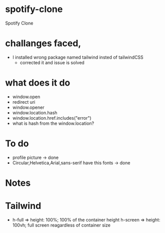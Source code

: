 # spotify-clone
Spotify Clone

# challanges faced,
- I installed wrong package named tailwind insted of tailwindCSS
  - corrected it and issue is solved

# what does it do
- window.open
- redirect uri
- window.opener
- window.location.hash
- window.location.href.includes("error")
- what is hash from the window.location?

# To do
- profile picture -> done
- Circular,Helvetica,Arial,sans-serif have this fonts -> done

# Notes
  # Tailwind
  - h-full	=> height: 100%; 100% of the container height
    h-screen	=> height: 100vh; full screen reagardless of container size
